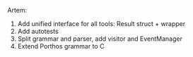 Artem:
1. Add unified interface for all tools: Result struct + wrapper
2. Add autotests
3. Split grammar and parser, add visitor and EventManager
4. Extend Porthos grammar to C